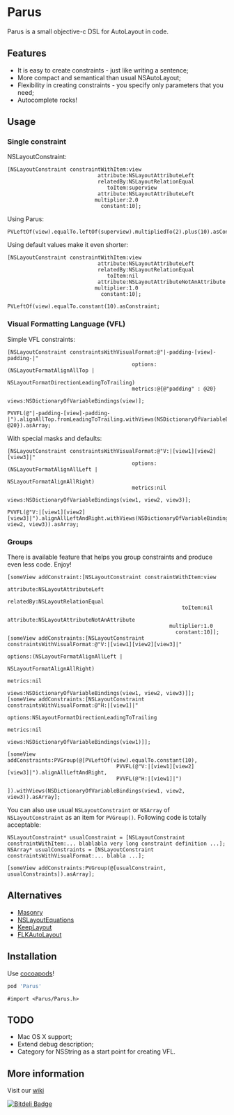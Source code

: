 # Parus

Parus is a small objective-c DSL for AutoLayout in code.

## Features
* It is easy to create constraints - just like writing a sentence;
* More compact and semantical than usual NSAutoLayout;
* Flexibility in creating constraints - you specify only parameters that you need;
* Autocomplete rocks!

## Usage
### Single constraint

NSLayoutConstraint:
```obj-c
[NSLayoutConstraint constraintWithItem:view
                             attribute:NSLayoutAttributeLeft
                             relatedBy:NSLayoutRelationEqual
                                toItem:superview
                             attribute:NSLayoutAttributeLeft
                            multiplier:2.0
                              constant:10];
```

Using Parus:
```obj-c
PVLeftOf(view).equalTo.leftOf(superview).multipliedTo(2).plus(10).asConstraint;
```

Using default values make it even shorter:
```obj-c
[NSLayoutConstraint constraintWithItem:view
                             attribute:NSLayoutAttributeLeft
                             relatedBy:NSLayoutRelationEqual
                                toItem:nil
                             attribute:NSLayoutAttributeNotAnAttribute
                            multiplier:1.0
                              constant:10];
```
```obj-c
PVLeftOf(view).equalTo.constant(10).asConstraint;
```

### Visual Formatting Language (VFL)

Simple VFL constraints:
```obj-c
[NSLayoutConstraint constraintsWithVisualFormat:@"|-padding-[view]-padding-|"
                                        options:(NSLayoutFormatAlignAllTop | 
                                                 NSLayoutFormatDirectionLeadingToTrailing)
                                        metrics:@{@"padding" : @20}
                                          views:NSDictionaryOfVariableBindings(view)];
```
```obj-c
PVVFL(@"|-padding-[view]-padding-|").alignAllTop.fromLeadingToTrailing.withViews(NSDictionaryOfVariableBindings(view)).metrics(@{@"padding": @20}).asArray;
```

With special masks and defaults:
```obj-c
[NSLayoutConstraint constraintsWithVisualFormat:@"V:|[view1][view2][view3]|"
                                        options:(NSLayoutFormatAlignAllLeft | 
                                                 NSLayoutFormatAlignAllRight)
                                        metrics:nil
                                          views:NSDictionaryOfVariableBindings(view1, view2, view3)];
```
```obj-c
PVVFL(@"V:|[view1][view2][view3]|").alignAllLeftAndRight.withViews(NSDictionaryOfVariableBindings(view1, view2, view3)).asArray;
```

### Groups

There is available feature that helps you group constraints and produce even less code.
Enjoy!
```obj-c
[someView addConstraint:[NSLayoutConstraint constraintWithItem:view
                           						     attribute:NSLayoutAttributeLeft
                             						 relatedBy:NSLayoutRelationEqual
                                						toItem:nil
                             						 attribute:NSLayoutAttributeNotAnAttribute
                            						multiplier:1.0
                              						  constant:10]];
[someView addConstraints:[NSLayoutConstraint constraintsWithVisualFormat:@"V:|[view1][view2][view3]|"
                                        						 options:(NSLayoutFormatAlignAllLeft | 
                                                 						  NSLayoutFormatAlignAllRight)
                                        						 metrics:nil
                                          						   views:NSDictionaryOfVariableBindings(view1, view2, view3)]];
[someView addConstraints:[NSLayoutConstraint constraintsWithVisualFormat:@"H:|[view1]|"
                                        						 options:NSLayoutFormatDirectionLeadingToTrailing
                                        						 metrics:nil
                                          						   views:NSDictionaryOfVariableBindings(view1)]];
```
```obj-c
[someView addConstraints:PVGroup(@[PVLeftOf(view).equalTo.constant(10),
								   PVVFL(@"V:|[view1][view2][view3]|").alignAllLeftAndRight,
								   PVVFL(@"H:|[view1]|")
								   ]).withViews(NSDictionaryOfVariableBindings(view1, view2, view3)).asArray];
```

You can also use usual ```NSLayoutConstraint``` or ```NSArray``` of ```NSLayoutConstraint``` as an item for ```PVGroup()```. Following code is totally acceptable:

```obj-c
NSLayoutConstraint* usualConstraint = [NSLayoutConstraint constraintWithItem:... blablabla very long constraint definition ...];
NSArray* usualConstraints = [NSLayoutConstraint constraintsWithVisualFormat:... blabla ...];

[someView addConstraints:PVGroup(@[usualConstraint, usualConstraints]).asArray];
```

## Alternatives

* [Masonry](https://github.com/cloudkite/Masonry)
* [NSLayoutEquations](https://github.com/gormster/NSLayoutEquations)
* [KeepLayout](https://github.com/iMartinKiss/KeepLayout)
* [FLKAutoLayout](https://github.com/floriankugler/FLKAutoLayout)

## Installation

Use [cocoapods](http://cocoapods.org/)!
```ruby
pod 'Parus'
```
```obj-c
#import <Parus/Parus.h>
```

## TODO

* Mac OS X support;
* Extend debug description;
* Category for NSString as a start point for creating VFL.

## More information

Visit our [wiki](https://github.com/DAlOG/Parus/wiki)

[![Bitdeli Badge](https://d2weczhvl823v0.cloudfront.net/DAlOG/parus/trend.png)](https://bitdeli.com/free "Bitdeli Badge")
